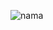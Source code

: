 ![nama](https://user-images.githubusercontent.com/91873607/136335141-77362925-2407-4fec-8e2e-3dfc3e8cc34a.png)
